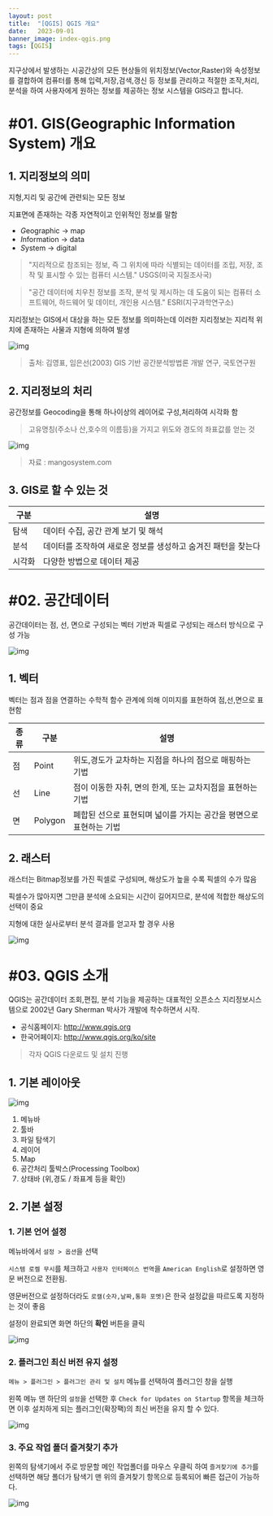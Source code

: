 ```yaml
---
layout: post
title:  "[QGIS] QGIS 개요"
date:   2023-09-01
banner_image: index-qgis.png
tags: [QGIS]
---
```


지구상에서 발생하는 시공간상의 모든 현상들의 위치정보(Vector,Raster)와 속성정보를 결합하여 컴퓨터를 통해 입력,저장,검색,갱신 등 정보를 관리하고 적절한 조작,처리,분석을 하여 사용자에게 원하는 정보를 제공하는 정보 시스템을 GIS라고 합니다.

<!--more-->

# #01. GIS(Geographic Information System) 개요

## 1. 지리정보의 의미

지형,지리 및 공간에 관련되는 모든 정보

지표면에 존재하는 각종 자연적이고 인위적인 정보를 말함

- $G$eographic → map
- $I$nformation → data
- $S$ystem → digital

> "지리적으로 참조되는 정보, 즉 그 위치에 따라 식별되는 데이터를 조립, 저장, 조작 및 표시할 수 있는 컴퓨터 시스템." USGS(미국 지질조사국)

> "공간 데이터에 치우친 정보를 조작, 분석 및 제시하는 데 도움이 되는 컴퓨터 소프트웨어, 하드웨어 및 데이터, 개인용 시스템." ESRI(지구과학연구소)

지리정보는 GIS에서 대상을 하는 모든 정보를 의미하는데 이러한 지리정보는 지리적 위치에 존재하는 사물과 지형에 의하여 발생

![img](/images/posts/2023/0901/gis.png)

> 출처: 김영표, 임은선(2003) GIS 기반 공간분석방법론 개발 연구, 국토연구원

## 2. 지리정보의 처리

공간정보를 Geocoding을 통해 하나이상의 레이어로 구성,처리하여 시각화 함

> 고유명칭(주소나 산,호수의 이름등)을 가지고 위도와 경도의 좌표값를 얻는 것

![img](/images/posts/2023/0901/geocoding.png)

> 자료 : mangosystem.com

## 3. GIS로 할 수 있는 것

| 구분 | 설명 |
|---|---|
| 탐색 | 데이터 수집, 공간 관계 보기 및 해석 |
| 분석 | 데이터를 조작하여 새로운 정보를 생성하고 숨겨진 패턴을 찾는다 |
| 시각화 | 다양한 방법으로 데이터 제공 |


# #02. 공간데이터

공간데이터는 점, 선, 면으로 구성되는 벡터 기반과 픽셀로 구성되는 래스터 방식으로 구성 가능

![img](/images/posts/2023/0901/data.png)

## 1. 벡터

벡터는 점과 점을 연결하는 수학적 함수 관계에 의해 이미지를 표현하여 점,선,면으로 표현함

| 종류 | 구분 | 설명 |
|---|---|---|
| 점 | Point | 위도,경도가 교차하는 지점을 하나의 점으로 매핑하는 기법 |
| 선 | Line | 점이 이동한 자취, 면의 한계, 또는 교차지점을 표현하는 기법 |
| 면 | Polygon | 폐합된 선으로 표현되며 넓이를 가지는 공간을 평면으로 표현하는 기법 |

## 2. 래스터

래스터는 Bitmap정보를 가진 픽셀로 구성되며, 해상도가 높을 수록 픽셀의 수가 많음

픽셀수가 많아지면 그만큼 분석에 소요되는 시간이 길어지므로, 분석에 적합한 해상도의 선택이 중요

지형에 대한 실사로부터 분석 결과를 얻고자 할 경우 사용

![img](/images/posts/2023/0901/raster.png)

# #03. QGIS 소개

QGIS는 공간데이터 조회,편집, 분석 기능을 제공하는 대표적인 오픈소스 지리정보시스템으로 2002년 Gary Sherman 박사가 개발에 착수하면서 시작.

- 공식홈페이지: http://www.qgis.org
- 한국어페이지: http://www.qgis.org/ko/site

> 각자 QGIS 다운로드 및 설치 진행

## 1. 기본 레이아웃

![img](/images/posts/2023/0901/layout.png)

1. 메뉴바
2. 툴바
3. 파일 탐색기
4. 레이어
5. Map
6. 공간처리 툴박스(Processing Toolbox)
7. 상태바 (위,경도 / 좌표계 등을 확인)

## 2. 기본 설정

### 1. 기본 언어 설정

메뉴바에서 `설정 > 옵션`을 선택

`시스템 로켈 무시`를 체크하고 `사용자 인터페이스 번역`을 `American English`로 설정하면 영문 버전으로 전환됨.

영문버전으로 설정하더라도 `로캘(숫자,날짜,통화 포멧)`은 한국 설정값을 따르도록 지정하는 것이 좋음

설정이 완료되면 화면 하단의 **확인** 버튼을 클릭

![img](/images/posts/2023/0901/setting1.png)

### 2. 플러그인 최신 버전 유지 설정

`메뉴 > 플러그인 > 플러그인 관리 및 설치` 메뉴를 선택하여 플러그인 창을 실행

왼쪽 메뉴 맨 하단의 `설정`을 선택한 후 `Check for Updates on Startup` 항목을 체크하면 이후  설치하게 되는 플러그인(확장팩)의 최신 버전을 유지 할 수 있다.

![img](/images/posts/2023/0901/setting2.png)

### 3. 주요 작업 폴더 즐겨찾기 추가

왼쪽의 탐색기에서 주로 방문할 메인 작업폴더를 마우스 우클릭 하여 `즐겨찾기에 추가`를 선택하면 해당 폴더가 탐색기 맨 위의 즐겨찾기 항목으로 등록되어 빠른 접근이 가능하다.

![img](/images/posts/2023/0901/tree1.png)